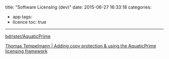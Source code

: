 title: "Software Licensing (dev)"
date: 2015-06-27 16:33:18
categories:
- app
tags:
- licence
toc: true
---

[bdrister/AquaticPrime](https://github.com/bdrister/AquaticPrime)

[Thomas Tempelmann | Adding copy protection & using the AquaticPrime licensing framework](http://www.tempel.org/UsingAquaticPrime/)
